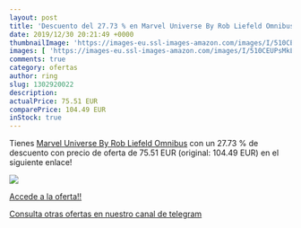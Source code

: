 ```yaml
---
layout: post
title: 'Descuento del 27.73 % en Marvel Universe By Rob Liefeld Omnibus'
date: 2019/12/30 20:21:49 +0000
thumbnailImage: 'https://images-eu.ssl-images-amazon.com/images/I/510CEUPsMkL._SL200_.jpg'
images: [ 'https://images-eu.ssl-images-amazon.com/images/I/510CEUPsMkL._SL200_.jpg' ]
comments: true
category: ofertas
author: ring
slug: 1302920022
description:
actualPrice: 75.51 EUR
comparePrice: 104.49 EUR
inStock: true
---
```


Tienes [Marvel Universe By Rob Liefeld Omnibus](https://www.amazon.com/dp/1302920022/?tag=redken08-20) con un 27.73 % de descuento con precio de oferta de 75.51 EUR (original: 104.49 EUR) en el siguiente enlace!

[![](https://images-eu.ssl-images-amazon.com/images/I/510CEUPsMkL._SL200_.jpg)](https://www.amazon.com/dp/1302920022/?tag=redken08-20)

[Accede a la oferta!!](https://www.amazon.com/dp/1302920022/?tag=redken08-20)

[Consulta otras ofertas en nuestro canal de telegram](https://t.me/s/ofertas25)
